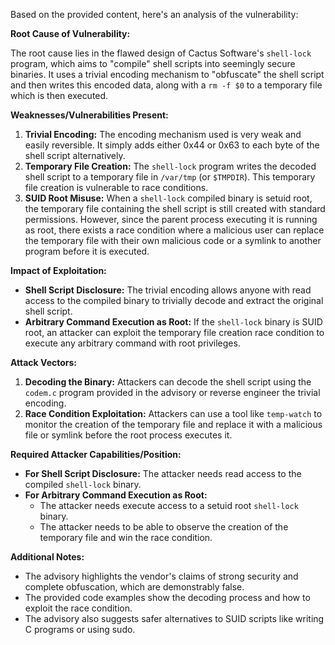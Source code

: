 Based on the provided content, here's an analysis of the vulnerability:

**Root Cause of Vulnerability:**

The root cause lies in the flawed design of Cactus Software's `shell-lock` program, which aims to "compile" shell scripts into seemingly secure binaries. It uses a trivial encoding mechanism to "obfuscate" the shell script and then writes this encoded data, along with a `rm -f $0` to a temporary file which is then executed.

**Weaknesses/Vulnerabilities Present:**

1.  **Trivial Encoding:** The encoding mechanism used is very weak and easily reversible. It simply adds either 0x44 or 0x63 to each byte of the shell script alternatively.
2.  **Temporary File Creation:** The `shell-lock` program writes the decoded shell script to a temporary file in `/var/tmp` (or `$TMPDIR`). This temporary file creation is vulnerable to race conditions.
3.  **SUID Root Misuse:** When a `shell-lock` compiled binary is setuid root, the temporary file containing the shell script is still created with standard permissions. However, since the parent process executing it is running as root, there exists a race condition where a malicious user can replace the temporary file with their own malicious code or a symlink to another program before it is executed.

**Impact of Exploitation:**

*   **Shell Script Disclosure:** The trivial encoding allows anyone with read access to the compiled binary to trivially decode and extract the original shell script.
*   **Arbitrary Command Execution as Root:** If the `shell-lock` binary is SUID root, an attacker can exploit the temporary file creation race condition to execute any arbitrary command with root privileges.

**Attack Vectors:**

1.  **Decoding the Binary:** Attackers can decode the shell script using the `codem.c` program provided in the advisory or reverse engineer the trivial encoding.
2.  **Race Condition Exploitation:** Attackers can use a tool like `temp-watch` to monitor the creation of the temporary file and replace it with a malicious file or symlink before the root process executes it.

**Required Attacker Capabilities/Position:**

*   **For Shell Script Disclosure:**  The attacker needs read access to the compiled `shell-lock` binary.
*   **For Arbitrary Command Execution as Root:**
    *   The attacker needs execute access to a setuid root `shell-lock` binary.
    *   The attacker needs to be able to observe the creation of the temporary file and win the race condition.

**Additional Notes:**

*   The advisory highlights the vendor's claims of strong security and complete obfuscation, which are demonstrably false.
*   The provided code examples show the decoding process and how to exploit the race condition.
*   The advisory also suggests safer alternatives to SUID scripts like writing C programs or using sudo.